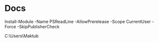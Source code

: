 # Docs

Install-Module -Name PSReadLine -AllowPrerelease -Scope CurrentUser -Force -SkipPublisherCheck

C:\Users\Maktub



